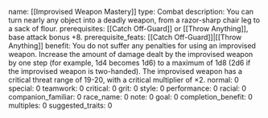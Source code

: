name: [[Improvised Weapon Mastery]]
type: Combat
description: You can turn nearly any object into a deadly weapon, from a razor-sharp chair leg to a sack of flour.
prerequisites: [[Catch Off-Guard]] or [[Throw Anything]], base attack bonus +8.
prerequisite_feats: [[Catch Off-Guard]]|[[Throw Anything]]
benefit: You do not suffer any penalties for using an improvised weapon. Increase the amount of damage dealt by the improvised weapon by one step (for example, 1d4 becomes 1d6) to a maximum of 1d8 (2d6 if the improvised weapon is two-handed). The improvised weapon has a critical threat range of 19-20, with a critical multiplier of ×2.
normal: 0
special: 0
teamwork: 0
critical: 0
grit: 0
style: 0
performance: 0
racial: 0
companion_familiar: 0
race_name: 0
note: 0
goal: 0
completion_benefit: 0
multiples: 0
suggested_traits: 0
